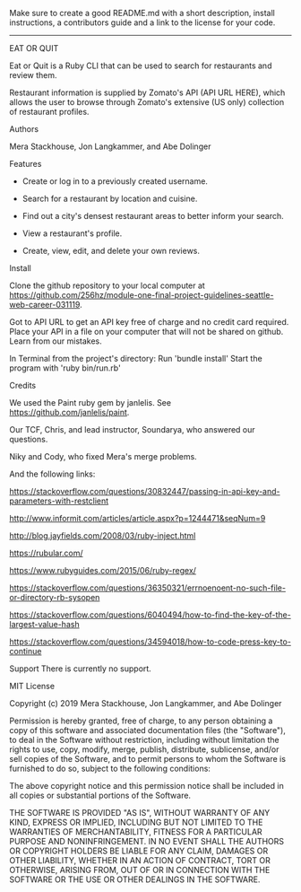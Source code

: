 
Make sure to create a good README.md with a short description, install instructions, a contributors guide and a link to the license for your code.

--------------------------------------------------------------------------------

EAT OR QUIT

Eat or Quit is a Ruby CLI that can be used to search for restaurants and review them.

Restaurant information is supplied by Zomato's API (API URL HERE), which allows the user to browse through Zomato's extensive (US only) collection of restaurant profiles.

Authors

Mera Stackhouse, Jon Langkammer, and Abe Dolinger

Features

- Create or log in to a previously created username.

- Search for a restaurant by location and cuisine.

- Find out a city's densest restaurant areas to better inform your search.

- View a restaurant's profile.

- Create, view, edit, and delete your own reviews.

Install 

Clone the github repository to your local computer at https://github.com/256hz/module-one-final-project-guidelines-seattle-web-career-031119.

Got to API URL to get an API key free of charge and no credit card required. Place your API in a file on your computer that will not be shared on github. Learn from our mistakes.

In Terminal from the project's directory:
Run 'bundle install'
Start the program with 'ruby bin/run.rb'

Credits

We used the Paint ruby gem by janlelis. See https://github.com/janlelis/paint.

Our TCF, Chris, and lead instructor, Soundarya, who answered our questions.

Niky and Cody, who fixed Mera's merge problems.

And the following links:

https://stackoverflow.com/questions/30832447/passing-in-api-key-and-parameters-with-restclient

http://www.informit.com/articles/article.aspx?p=1244471&seqNum=9

http://blog.jayfields.com/2008/03/ruby-inject.html

https://rubular.com/

https://www.rubyguides.com/2015/06/ruby-regex/

https://stackoverflow.com/questions/36350321/errnoenoent-no-such-file-or-directory-rb-sysopen

https://stackoverflow.com/questions/6040494/how-to-find-the-key-of-the-largest-value-hash

https://stackoverflow.com/questions/34594018/how-to-code-press-key-to-continue


Support
There is currently no support.

MIT License

Copyright (c) 2019 Mera Stackhouse, Jon Langkammer, and Abe Dolinger

Permission is hereby granted, free of charge, to any person obtaining a copy of this software and associated documentation files (the "Software"), to deal in the Software without restriction, including without limitation the rights to use, copy, modify, merge, publish, distribute, sublicense, and/or sell copies of the Software, and to permit persons to whom the Software is furnished to do so, subject to the following conditions:

The above copyright notice and this permission notice shall be included in all copies or substantial portions of the Software.

THE SOFTWARE IS PROVIDED "AS IS", WITHOUT WARRANTY OF ANY KIND, EXPRESS OR IMPLIED, INCLUDING BUT NOT LIMITED TO THE WARRANTIES OF MERCHANTABILITY, FITNESS FOR A PARTICULAR PURPOSE AND NONINFRINGEMENT. IN NO EVENT SHALL THE AUTHORS OR COPYRIGHT HOLDERS BE LIABLE FOR ANY CLAIM, DAMAGES OR OTHER LIABILITY, WHETHER IN AN ACTION OF CONTRACT, TORT OR OTHERWISE, ARISING FROM, OUT OF OR IN CONNECTION WITH THE SOFTWARE OR THE USE OR OTHER DEALINGS IN THE SOFTWARE.

